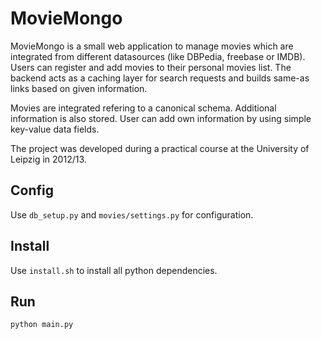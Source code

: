 MovieMongo
==========

MovieMongo is a small web application to manage movies which are integrated from
different datasources (like DBPedia, freebase or IMDB). Users can register and
add movies to their personal movies list. The backend acts as a caching layer
for search requests and builds same-as links based on given information.

Movies are integrated refering to a canonical schema. Additional information is
also stored. User can add own information by using simple key-value data fields.

The project was developed during a practical course at the University of Leipzig
in 2012/13.

Config
------

Use `db_setup.py` and `movies/settings.py` for configuration.

Install
-------

Use `install.sh` to install all python dependencies.

Run
---

`python main.py`
